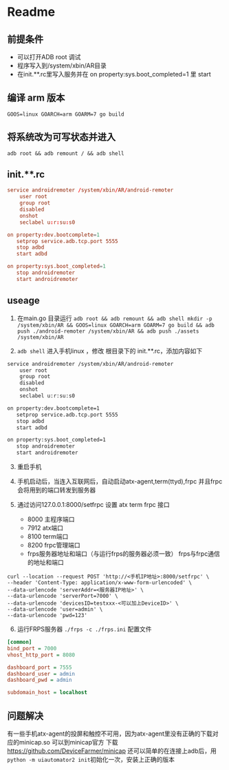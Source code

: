 # Readme

## 前提条件

- 可以打开ADB root 调试
- 程序写入到/system/xbin/AR目录
- 在init.**.rc里写入服务并在 on property:sys.boot_completed=1 里 start

## 编译 arm 版本

`GOOS=linux GOARCH=arm GOARM=7 go build`

## 将系统改为可写状态并进入

`adb root && adb remount / && adb shell`

## init.**.rc

```conf
service androidremoter /system/xbin/AR/android-remoter
    user root
    group root
    disabled
    onshot
    seclabel u:r:su:s0

on property:dev.bootcomplete=1
   setprop service.adb.tcp.port 5555
   stop adbd
   start adbd

on property:sys.boot_completed=1
   stop androidremoter
   start androidremoter
```

## useage

1. 在main.go 目录运行
`adb root && adb remount && adb shell mkdir -p /system/xbin/AR && GOOS=linux GOARCH=arm GOARM=7 go build && adb push ./android-remoter /system/xbin/AR && adb push ./assets /system/xbin/AR`



1. `adb shell` 进入手机linux ，修改 根目录下的 init.**.rc，添加内容如下

``` sh
service androidremoter /system/xbin/AR/android-remoter
    user root
    group root
    disabled
    onshot
    seclabel u:r:su:s0

on property:dev.bootcomplete=1
   setprop service.adb.tcp.port 5555
   stop adbd
   start adbd

on property:sys.boot_completed=1
   stop androidremoter
   start androidremoter
```

3. 重启手机

4. 手机启动后，当连入互联网后，自动启动atx-agent,term(ttyd),frpc 并且frpc会将用到的端口转发到服务器

5. 通过访问127.0.0.1:8000/setfrpc 设置 atx term frpc 接口
   - 8000 主程序端口
   - 7912 atx端口
   - 8100 term端口
   - 8200 frpc管理端口
   - frps服务器地址和端口（与运行frps的服务器必须一致） frps与frpc通信的地址和端口

```shell
curl --location --request POST 'http://<手机IP地址>:8000/setfrpc' \
--header 'Content-Type: application/x-www-form-urlencoded' \
--data-urlencode 'serverAddr=<服务器IP地址>' \
--data-urlencode 'serverPort=7000' \
--data-urlencode 'devicesID=testxxx-<可以加上DeviceID>' \
--data-urlencode 'user=admin' \
--data-urlencode 'pwd=123'
```

6. 运行FRPS服务器
`./frps -c ./frps.ini`
配置文件
```ini
[common]
bind_port = 7000
vhost_http_port = 8080

dashboard_port = 7555
dashboard_user = admin
dashboard_pwd = admin

subdomain_host = localhost
```

## 问题解决
有一些手机atx-agent的投屏和触控不可用，因为atx-agent里没有正确的下载对应的minicap.so
可以到minicap官方 下载 https://github.com/DeviceFarmer/minicap
还可以简单的在连接上adb后，用`python -m uiautomator2 init`初始化一次，安装上正确的版本
